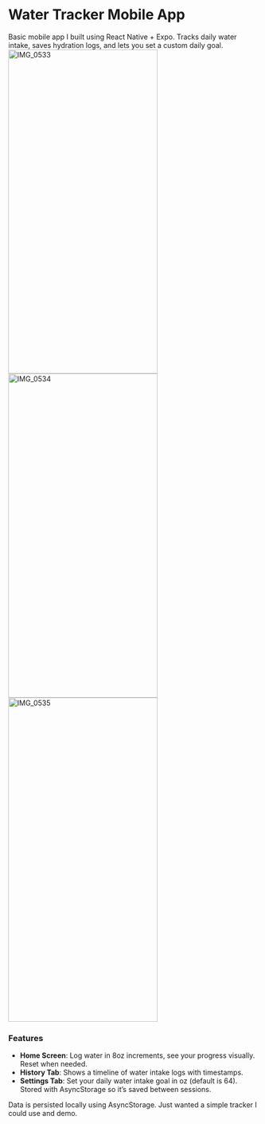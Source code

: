 # Water Tracker Mobile App

Basic mobile app I built using React Native + Expo. Tracks daily water intake, saves hydration logs, and lets you set a custom daily goal.
<img width="300" height="650" alt="IMG_0533" src="https://github.com/user-attachments/assets/74fd8c1f-f2ef-4964-8f5b-dffc08e7f0ee" />
<img width="300" height="650" alt="IMG_0534" src="https://github.com/user-attachments/assets/709d2a6f-8d29-4e6e-b6f1-625af8bfd044" />
<img width="300" height="650" alt="IMG_0535" src="https://github.com/user-attachments/assets/b73dc571-4415-4464-8db7-c4038a96fed3" />

### Features
- **Home Screen**: Log water in 8oz increments, see your progress visually. Reset when needed.
- **History Tab**: Shows a timeline of water intake logs with timestamps.
- **Settings Tab**: Set your daily water intake goal in oz (default is 64). Stored with AsyncStorage so it’s saved between sessions.

Data is persisted locally using AsyncStorage. Just wanted a simple tracker I could use and demo.
